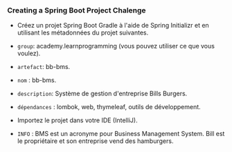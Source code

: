### **Creating a Spring Boot Project Chalenge**

+ Créez un projet Spring Boot Gradle à l'aide de Spring Initializr et en utilisant les métadonnées du projet suivantes.
+ `group`: academy.learnprogramming (vous pouvez utiliser ce que vous voulez).
+ `artefact`: bb-bms.
+ `nom` : bb-bms.
+ `description`: Système de gestion d'entreprise Bills Burgers.
+ `dépendances` : lombok, web, thymeleaf, outils de développement.
+ Importez le projet dans votre IDE (IntelliJ).

+ `INFO` : BMS est un acronyme pour Business Management System. Bill est le propriétaire et son entreprise vend des hamburgers.